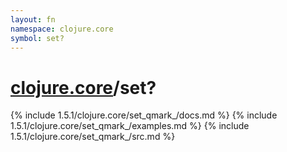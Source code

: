 ```yaml
---
layout: fn
namespace: clojure.core
symbol: set?
---
```


# [clojure.core](../)/set?

{% include 1.5.1/clojure.core/set_qmark_/docs.md %}
{% include 1.5.1/clojure.core/set_qmark_/examples.md %}
{% include 1.5.1/clojure.core/set_qmark_/src.md %}


